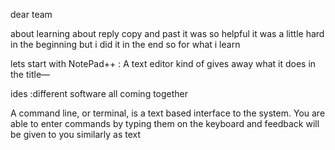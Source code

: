 
dear team 

 about learning about reply copy and past it was so helpful it was a little hard in  the beginning but i did it in the end so for what i learn 

lets start with NotePad++  : A text editor kind of gives away what it does in the title—  

ides :different software all coming together

A command line, or terminal, is a text based interface to the system. You are able to enter commands by typing them on the keyboard and feedback will be given to you similarly as text